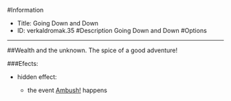 #Information
 - Title: Going Down and Down
 - ID: verkaldromak.35
#Description
Going Down and Down
#Options

___
##Wealth and the unknown. The spice of a good adventure!

###Efects:<ul><li>hidden effect:</li><ul><li>the event [Ambush!](../events/ambush.md) happens</li></ul></ul>
